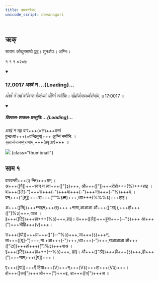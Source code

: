 ```yaml
---
title: वारवन्तीयम्
unicode_script: devanagari

---
```

## ऋक्
सायणः कौथुमभाष्ये [ऽत्र](https://archive.org/details/SamaVedaSanhitaWithSayanabhashyaVolume1SatyavrataSamasrami1874bis_201804/page/n155)। शुनःशेपः। अग्निः।

१ १ १ ०२०७  
<div class="js_include" includetitle="false" newlevelforh1="3" unfilled url="/vedAH_sAma/kauthumam/saMhitA/vishvAsa-prastutiH/1_pUrvArchikaH/1/1/17_0017_ashvaM_na.md">
<details open><summary><h3>17_0017 अश्वं न ...{Loading}...</h3></summary>

अ꣢श्वं꣣ न꣢ त्वा꣣ वा꣡र꣢वन्तं व꣣न्द꣡ध्या꣢ अ꣣ग्निं꣡ नमो꣢꣯भिः। स꣣म्रा꣡ज꣢न्तमध्व꣣रा꣡णा꣢म् ॥ 17:0017 ॥

<div class="js_include" newlevelforh1="2" title="विश्वास-शाकल-प्रस्तुतिः" unfilled="" url="/vedAH_Rk/shAkalam/saMhitA/vishvAsa-prastutiH/01/027/01_ashvaM_na.md">
<details open><summary><h5>विश्वास-शाकल-प्रस्तुतिः ...{Loading}...</h5></summary>


अश्वं॒ न त्वा॒ वार॑+++(=ल)+++वन्तं  
व॒न्दध्या॑+++(=वन्दितुम्)+++ अ॒ग्निं नमो॑भिः ।  
स॒म्राज॑न्तमध्व॒राणा॑म्  +++(प्रवृत्ताः)+++ ॥

</details>
</div>
</details>
</div>  

![](/devaH/AryaH/hindukaH/agniH/images/agni-on-a-ram-drawn-charriot-speeding-towards-the-vedI.jpg)
{class="thumbnail"}


## साम १
<div caption="रामानुजार्यः 1974 " class="audioEmbed" src="https://archive
.org/download/jaiminIya-sAma-gAna-paravastu-tradition-rAmAnuja/vAravantIyam.mp3"></div>
<div caption="गोपालार्यः 2015  " class="audioEmbed" src="https://archive
.org/download/jaiminIya-sAma-gAna-paravastu-tradition-gopAla-2015/vAravantIyam.mp3"></div>
<div caption="गोपाल-विश्वासयोर् अनुवचनम् 2018 1x" class="audioEmbed" src="https://archive
.org/download/jaiminIya-sAma-gAna-paravastu-tradition-anuvachanam-gopAla-vishvAsa-2018/vAravantIyam.mp3"></div>
<div caption="गोपाल-विश्वासयोर् अनुवचनम् 2018 1.5x" class="audioEmbed" src="https://archive
.org/download/jaiminIya-sAma-gAna-paravastu-tradition-anuvachanam-gopAla-vishvAsa-2018-150p-speed/vAravantIyam.mp3"></div>

वारवन्ती+++(३ ~~न्ति~~)+++यम् ।  
अ+++([पै])+++श्वन् न त्वा+++(["]३)+++, औ+++(["])+++हॊहो+++(%)+++हाइ ।  
वा+++([ले]-")+++रा+++(-")+++वा+++(-")+++न्ता+++(-"%)+++म् ।  
वन्+++("[तु])+++दा+++(""%३~~ता~~)+++,ध्या+++(%%%३)+++हाइ।

अ+++([ति])+++ग्नाइन्+++(~~र्~~)+++ +नामा,आआआ औ+++(["टा]),+++हो+++(["]%३)+++,वाअ ।  
इ+++([टि])+++हा+++(%३)+++,हाइ। उ+++([ले])+++हुवा+++(--"३)+++ आ+++(")+++भीहि+++(v)+++।

स+++([पो])+++म्रा+++(["]--"%३)+++,जा+++(३)+++न्,  
ता+++([घृ]-")+++,मा +आ+++(-")+++,ध्वा+++(-")+++,राआआआ औ+++(["टा])+++हो+++(["]%३)+++वाअ ।  
इ+++([टि])+++हा+++(--%३)+++, हाइ। औ+++(["ठौ])+++हो+++(३)+++,हो+++(")+++णाम्+++([प])+++।

ए+++([पा])+++ऎ हिया+++(V)+++म्+++(V३)+++हा+++(V३)+++।  
हॊ+++([का]")+++ओ+++(")+++इ, डा+++([प]")+++अ ॥  
